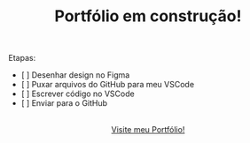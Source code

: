 <div align="center">
  <h1>Portfólio em construção!</h1>
</div>

<br>

<div>
  <p>Etapas:</p>
  <ul>
    <li>[ ] Desenhar design no Figma</li>
    <li>[ ] Puxar arquivos do GitHub para meu VSCode</li>
    <li>[ ] Escrever código no VSCode</li>
    <li>[ ] Enviar para o GitHub</li>
  </ul>
</div>

<br>

<div align="center">
  <a href="https://wangeloow.github.io/portfolio/" target="_blank"">Visite meu Portfólio!</a>
</div>
